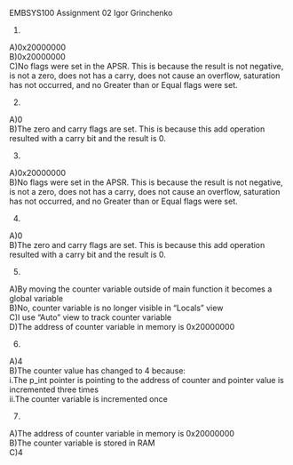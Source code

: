 EMBSYS100
Assignment 02
Igor Grinchenko

1.
A)0x20000000 <br>
B)0x20000000 <br>
C)No flags were set in the APSR. This is because the result is not negative, is not a zero, does not has a carry, does not cause an overflow, saturation has not occurred, and no Greater than or Equal flags were set. <br>

2.
A)0 <br>
B)The zero and carry flags are set. This is because this add operation resulted with a carry bit and the result is 0. <br>

3.
A)0x20000000 <br>
B)No flags were set in the APSR. This is because the result is not negative, is not a zero, does not has a carry, does not cause an overflow, saturation has not occurred, and no Greater than or Equal flags were set. <br>

4.
A)0 <br>
B)The zero and carry flags are set. This is because this add operation resulted with a carry bit and the result is 0. <br>

5.
A)By moving the counter variable outside of main function it becomes a global variable <br>
B)No, counter variable is no longer visible in “Locals” view <br>
C)I use “Auto” view to track counter variable <br>
D)The address of counter variable in memory is 0x20000000 <br>

6.
A)4 <br>
B)The counter value has changed to 4 because: <br>
i.The p_int pointer is pointing to the address of counter and pointer value is incremented three times <br>
ii.The counter variable is incremented once <br>

7.
A)The address of counter variable in memory is 0x20000000 <br>
B)The counter variable is stored in RAM <br>
C)4 <br>